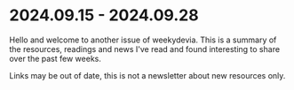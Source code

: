 # 2024.09.15 - 2024.09.28

Hello and welcome to another issue of weekydevia. This is a summary of the
resources, readings and news I've read and found interesting to share over the
past few weeks.

Links may be out of date, this is not a newsletter about new resources only.

